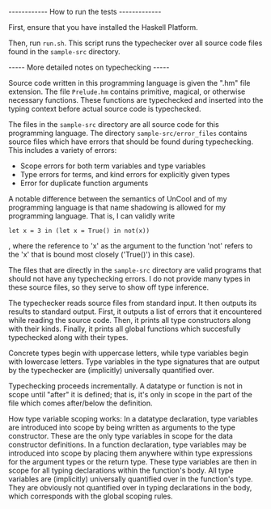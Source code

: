 ------------ How to run the tests -------------

First, ensure that you have installed the Haskell Platform.

Then, run `run.sh`. This script runs the typechecker over all source code
files found in the `sample-src` directory.

----- More detailed notes on typechecking -----

Source code written in this programming language is given the ".hm"
file extension. The file `Prelude.hm` contains primitive, magical,
or otherwise necessary functions. These functions are typechecked
and inserted into the typing context before actual source code is
typechecked.

The files in the `sample-src` directory are all source code for this
programming language. The directory `sample-src/error_files` contains
source files which have errors that should be found during typechecking.
This includes a variety of errors:
  - Scope errors for both term variables and type variables
  - Type errors for terms, and kind errors for explicitly given types
  - Error for duplicate function arguments

A notable difference between the semantics of UnCool and of my programming
language is that name shadowing is allowed for my programming language.
That is, I can validly write
```
let x = 3 in (let x = True() in not(x))
```
, where the reference to 'x' as the argument to the function 'not' refers
to the 'x' that is bound most closely ('True()') in this case).

The files that are directly in the `sample-src` directory are valid
programs that should not have any typechecking errors. I do not provide
many types in these source files, so they serve to show off type inference.

The typechecker reads source files from standard input. It then outputs
its results to standard output. First, it outputs a list of errors that
it encountered while reading the source code. Then, it prints all type
constructors along with their kinds. Finally, it prints all global
functions which succesfully typechecked along with their types.

Concrete types begin with uppercase letters, while type variables begin
with lowercase letters. Type variables in the type signatures that are
output by the typechecker are (implicitly) universally quantified over.

Typechecking proceeds incrementally. A datatype or function is not in scope
until "after" it is defined; that is, it's only in scope in the part of the
file which comes after/below the definition.

How type variable scoping works: In a datatype declaration, type variables
are introduced into scope by being written as arguments to the type
constructor. These are the only type variables in scope for the 
data constructor definitions. In a function declaration, type variables
may be introduced into scope by placing them anywhere within
type expressions for the argument types or the return type. These type
variables are then in scope for all typing declarations within the
function's body. All type variables are (implicitly) universally
quantified over in the function's type. They are obviously not
quantified over in typing declarations in the body, which corresponds with
the global scoping rules.
